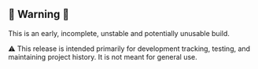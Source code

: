 ## 🚧 Warning 🚧

This is an early, incomplete, unstable and potentially unusable build.

⚠ This release is intended primarily for development tracking, testing, and maintaining project history. It is not meant for general use.
